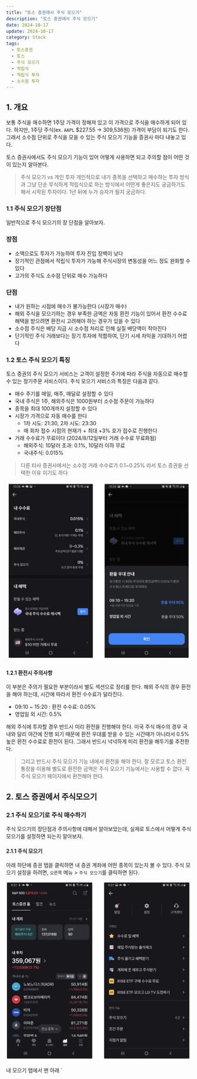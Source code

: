 ```yaml
---
title: "토스 증권에서 주식 모으기"
description: "토스 증권에서 주식 모으기"
date: 2024-10-17
update: 2024-10-17
category: Stock
tags:
  - 토스증권
  - 토스
  - 주식 모으기
  - 적립식
  - 적립식 투자
  - 소수점 투자
---
```


## 1. 개요

보통 주식을 매수하면 1주당 가격이 정해져 있고 이 가격으로 주식을 매수하게 되어 있다. 하지만, 1주당 주식(ex. `AAPL` $227.55 → 309,536원) 가격이 부담이 되기도 한다. 그래서 소수점 단위로 주식을 모을 수 있는 주식 모으기 기능을 증권사 마다 내놓고 있다.

토스 증권사에서도 주식 모으기 기능이 있어 어떻게 사용하면 되고 주의할 점이 어떤 것이 있는지 알아본다.

> 주식 모으기 vs 개인 투자 개인적으로 내가 종목을 선택하고 매수하는 투자 방식과 그냥 단순 무식하게 적립식으로 하는 방식에서 어떤게 좋은지도 궁금하기도 해서 시작된 투자이다. 1년 뒤에 누가 승자가 될지 궁금하다.

### 1.1 주식 모으기 장단점

일반적으로 주식 모으기의 장 단점을 알아보자.

### 장점

- 소액으로도 투자가 가능하여 투자 진입 장벽이 낮다
- 장기적인 관점에서 적립식 투자가 가능해 주식시장의 변동성을 어느 정도 완화할 수 있다
- 고가의 주식도 소수점 단위로 매수 가능하다

### 단점

- 내가 원하는 시점에 매수가 불가능한다 (시장가 매수)
- 해외 주식을 모으기하는 경우 부족한 금액은 자동 환전 기능이 있어서 환전 수수료 해택을 받으려면 환전시 고려해야 하는 경우가 있을 수 있다
- 소수점 주식은 배당 지급 시 소수점 처리로 인해 실질 배당액이 작아진다
- 단기적인 주식 거래보다는 장기 투자에 적합하여, 단기 시세 차익을 기대하기 어렵다

### 1.2 토스 주식 모으기 특징

토스 증권의 주식 모으기 서비스는 고객이 설정한 주기에 따라 주식을 자동으로 매수할 수 있는 정기주문 서비스이다. 주식 모으기 서비스의 특징은 다음과 같다.

- 매수 주기를 매일, 매주, 매달로 설정할 수 있다
- 국내 주식은 1주, 해외주식은 1000원부터 소수점 주문이 가능하다
- 종목을 최대 100개까지 설정할 수 있다
- 시장가 가격으로 자동 매수를 한다
  - 1차 시도: 21:30, 2차 시도: 23:30
  - 매 회차 접수 시점의 현재가 + 최대 +3% 호가 접수로 진행한다
- 거래 수수료가 무료이다 (2024/8/12일부터 거래 수수료 무료화됨)
  - 해외주식: 10달러 초과: 0.1%, 10달러 이하 무료
  - 국내주식: 0.015%

> 다른 타사 증권사에서는 소수점 거래 수수료가 0.1~0.25% 라서 토스 증권을 선택한 이유 이기도 하다

![](image-20241017003431645.png)

#### 1.2.1 환전시 주의사항

이 부분은 주의가 필요한 부분이라서 별도 섹션으로 정리를 한다. 해외 주식의 경우 환전을 해야 하는데, 시간에 따라서 환전 수수료가 달라진다.

- 09:10 ~ 15:20 : 환전 수수료: 0.05%
- 영업일 외 시간: 0.5%

해외 주식에 투자할 경우 반드시 미리 환전을 진행해야 한다. 미국 주식 매수의 경우 국내와 달리 야간에 진행 되기 때문에 환전 우대를 받을 수 있는 시간때가 아니라서 0.5% 높은 환전 수수료로 환전이 된다. 그래서 반드시 넉넉하게 미리 환전을 해두기를 추천한다.

> 그리고 반드시 주식 모으기 기능 내에서 환전을 해야 한다. 잘 모르고 토스 환전 통장을 이용해 별도로 환전한 금액은 주식 모으기 기능에서는 사용할 수 없다. 꼭 주식 모으기 페이지에서 환전해야 한다.

## 2. 토스 증권에서 주식모으기

### 2.1 주식 모으기로 주식 매수하기

주식 모으기의 장단점과 주의사항에 대해서 알아보았는데, 실제로 토스에서 어떻게 주식 모으기를 설정하면 되는지 알아보자.

#### 2.1.1 주식 모으기

아래 하단에 증권 탭을 클릭하면 내 증권 계좌에 어떤 종목이 있는지 볼 수 있다. 주식 모으기 설정을 하려면, `오른쪽` 메뉴 > `주식 모으기`를 클릭하면 된다.

![](image-20241017003445061.png)

내 모으기 탭에서 맨 아래 `